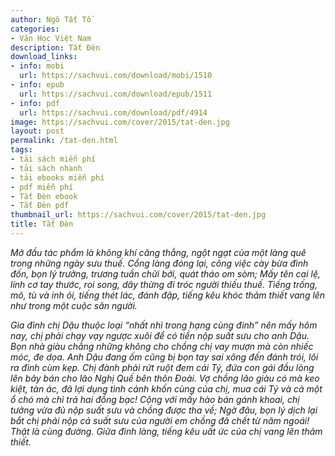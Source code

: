 ```yaml
---
author: Ngô Tất Tố
categories:
- Văn Học Việt Nam
description: Tắt Đèn
download_links:
- info: mobi
  url: https://sachvui.com/download/mobi/1510
- info: epub
  url: https://sachvui.com/download/epub/1511
- info: pdf
  url: https://sachvui.com/download/pdf/4914
image: https://sachvui.com/cover/2015/tat-den.jpg
layout: post
permalink: /tat-den.html
tags:
- tải sách miễn phí
- tải sách nhanh
- tải ebooks miễn phí
- pdf miễn phí
- Tắt Đèn ebook
- Tắt Đèn pdf
thumbnail_url: https://sachvui.com/cover/2015/tat-den.jpg
title: Tắt Đèn
---
```


 <div class="item-desc text-justify"> <p><em>Mở đầu tác phẩm là không khí căng thẳng, ngột ngạt của một làng quê trong những ngày sưu thuế. Cổng làng đóng lại, công việc cày bừa đình đốn, bọn lý trưởng, trương tuần chửi bới, quát tháo om sòm; Mấy tên cai lệ, lính cơ tay thước, roi song, dây thừng đi tróc người thiếu thuế. Tiếng trống, mõ, tù và inh ỏi, tiếng thét lác, đánh đập, tiếng kêu khóc thảm thiết vang lên như trong một cuộc săn người.</em></p><p><em>Gia đình chị Dậu thuộc loại “nhất nhì trong hạng cùng đinh” nên mấy hôm nay, chị phải chạy vạy ngược xuôi để có tiền nộp suất sưu cho anh Dậu. Bọn nhà giàu chẳng những không cho chồng chị vay mượn mà còn nhiếc móc, đe dọa. Anh Dậu đang ốm cũng bị bọn tay sai xông đến đánh trói, lôi ra đình cùm kẹp. Chị đành phải rứt ruột đem cái Tý, đứa con gái đầu lòng lên bảy bán cho lão Nghị Quế bên thôn Đoài. Vợ chồng lão giàu có mà keo kiệt, tàn ác, đã lợi dụng tình cảnh khốn cùng của chị, mua cái Tý và cả một ổ chó mà chỉ trả hai đồng bạc! Cộng với mấy hào bán gánh khoai, chị tưởng vừa đủ nộp suất sưu và chồng được tha về; Ngờ đâu, bọn lý dịch lại bắt chị phải nộp cả suất sưu của người em chồng đã chết từ năm ngoái! Thật là cùng đường. Giữa đình làng, tiếng kêu uất ức của chị vang lên thảm thiết.</em></p> </div>